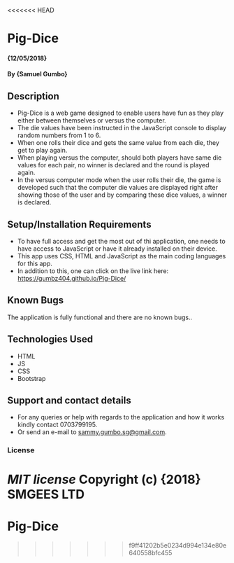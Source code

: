 <<<<<<< HEAD
# Pig-Dice
####  {12/05/2018}
#### By **{Samuel Gumbo}**
## Description
* Pig-Dice is a web game designed to enable users have fun as they play either between themselves or versus the computer.
* The die values have been instructed in the JavaScript console to display random numbers from 1 to 6.
* When one rolls their dice and gets the same value from each die, they get to play again.
* When playing versus the computer, should both players have same die values for each pair, no winner is declared and the round is played again.
* In the versus computer mode when the user rolls their die, the game is developed such that the computer die values are displayed right after showing those of the user and by comparing these dice values, a winner is declared.
## Setup/Installation Requirements
* To have full access and get the most out of thi application, one needs to have access to JavaScript or have it already installed on their device.
* This app uses CSS, HTML and JavaScript as the main coding languages for this app.
* In addition to this, one can click on the live link here: https://gumbz404.github.io/Pig-Dice/
## Known Bugs
The application is fully functional and there are no known bugs..
## Technologies Used
* HTML
* JS
* CSS
* Bootstrap
## Support and contact details
* For any queries or help with regards to the application and how it works kindly contact 0703799195.
* Or send an e-mail to sammy.gumbo.sg@gmail.com.
### License
*MIT license*
Copyright (c) {2018} **SMGEES LTD**
=======
# Pig-Dice
>>>>>>> f9ff41202b5e0234d994e134e80e640558bfc455
